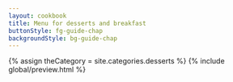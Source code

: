 ```yaml
---
layout: cookbook
title: Menu for desserts and breakfast
buttonStyle: fg-guide-chap
backgroundStyle: bg-guide-chap
---
```

<div class="container">
{% assign theCategory = site.categories.desserts %}
{% include global/preview.html %}

</div>